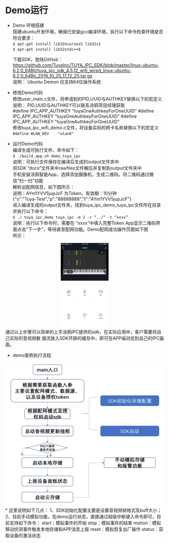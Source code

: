 # Demo运行
* Demo 环境搭建  
	搭建ubuntu开发环境，确保已安装gcc编译环境，执行以下命令检查环境是否符合要求：  
`$ apt-get install lib32ncurses5 lib32z1`  
`$ apt-get install lib32stdc++6`  

	下载SDK，登陆GitHub：https://github.com/TuyaInc/TUYA_IPC_SDK/blob/master/linux-ubuntu-6.2.0_64Bit/tuya_ipc_sdk_4.5.12_wifi_wired_linux-ubuntu-6.2.0_64Bit_2019_10_25_17_12_25.tar.gz  
	说明： Ubuntu Demon 仅支持64位操作系统  

* 修改Demo代码  
	修改user_main.c文件，将申请到的PID,UUID与AUTHKEY替换以下的宏定义  
	说明： PID,UUID与AUTHKEY可以联系涂鸦项目经理获取  
		#define IPC_APP_AUTHKEY         "tuyaOneAuthkeyForOneUUID"
		#define IPC_APP_AUTHKEY         "tuyaOneAuthkeyForOneUUID"
		#define IPC_APP_AUTHKEY         "tuyaOneAuthkeyForOneUUID"       
修改tuya_ipc_wifi_demo.c文件，将设备实际的网卡名称替换以下的宏定义  
`#define WLAN_DEV    "wlan0"`  
* 运行Demo代码  
编译生成可执行文件，命令如下：  
`$ ./build_app.sh demo_tuya_ipc`   
说明：可执行文件保存在编译后生成的output文件夹中  
将SDK “docs“文件夹中rawfiles文件解压并复制到output文件夹中  
手机安装涂鸦智能App，选择添加摄像机，生成二维码。将二维码通过微信“扫一扫”功能  
解析出配网信息，如下图所示：  
说明：AYm1YVV5jupJcF 为Token，有效期：10分钟  
{"s":"Tuya-Test","p":"88888888","t":"AYm1YVV5jupJcF"}  
进入编译生成的output文件夹，找到tuya_ipc_demo_tuya_ipc文件所在目录并执行以下命令：  
`$ ./ tuya_ipc_demo_tuya_ipc -m 2 -r “../” -t “xxxx”`  
说明：执行以下命令时，需要在 “xxxx”中填入完整Token
App显示二维码界面点击“下一步”，等待直至配网功能。Demo配网成功操作页面如下图  
所示：  

 <div align=center><img  src = "demo.assets/wps5.png"alt="img" style="zoom:150%;"></div>  
通过以上步骤可以简单的上手涂鸦IPC提供的sdk，在实际应用中，客户需要将自己实际的音视频数    据流放入SDK开辟的缓存中，即可在APP端浏览到自己的IPC画面。  

* demo案例执行流程  
 <div align=center><img  src = "demo.assets/wps6.jpg"alt="img" style="zoom:150%;"></div> 
* 这里说明如下几点：  
1、SDK初始化配置主要是设置音视频帧格式及buff大小；  
2、目前手动模拟功能，在demo运行状态，直接通过超级中断键入命令即可，目前支持如下命令：   
start：模拟事件的开始  
stop：模拟事件的结束  
motion：模拟移动侦测事件触发本地存储和APP消息上报  
reset：模拟恢复出厂操作  
status：获取设备的激活状态  


